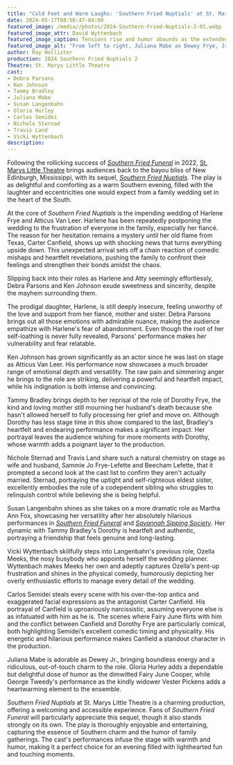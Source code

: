 ```yaml
---
title: "Cold Feet and Warm Laughs: 'Southern Fried Nuptials' at St. Marys Little Theatre"
date: 2024-05-17T08:58:47-04:00
featured_image: /media//photos/2024-Southern-Fried-Nuptials-2-01.webp
featured_image_attr: David Wyttenbach
featured_image_caption: Tensions rise and humor abounds as the extended Frye family navigates family drama and unexpected revelations in 'Southern Fried Nuptials'.
featured_image_alt: "From left to right, Juliana Mabe as Dewey Frye, Jr. stands with a tablet; Gloria Hurley as Fairy June Cooper in a blue dress; Susan Langenbahn as Martha Ann Fox seated in a red chair; Debra Parsons as Harlene Frye in a white blouse and skirt; Tammy Bradley as Dorothy Frye in navy and floral pants, seated; and Nichole Sternad as Sammie Jo Frye-Lefette in a black dress with red cherries, all engaging in an animated discussion on stage."
author: Ray Hollister
production: 2024 Southern Fried Nuptials 2
Theatre: St. Marys Little Theatre
cast:
- Debra Parsons
- Ken Johnson
- Tammy Bradley
- Juliana Mabe
- Susan Langenbahn
- Gloria Hurley
- Carlos Semidei
- Nichole Sternad
- Travis Land
- Vicki Wyttenbach
description:
---
```

Following the rollicking success of *[Southern Fried Funeral](/productions/2022-southern-fried-funeral/)* in 2022, [St. Marys Little Theatre](/theatres/st-marys-little-theatre/) brings audiences back to the bayou bliss of New Edinburgh, Mississippi, with its sequel, [*Southern Fried Nuptials*](/productions/2024-southern-fried-nuptials-2/). The play is as delightful and comforting as a warm Southern evening, filled with the laughter and eccentricities one would expect from a family wedding set in the heart of the South. <!--more-->

At the core of *Southern Fried Nuptials* is the impending wedding of Harlene Frye and Atticus Van Leer. Harlene has been repeatedly postponing the wedding to the frustration of everyone in the family, especially her fiancé. The reason for her hesitation remains a mystery until her old flame from Texas, Carter Canfield, shows up with shocking news that turns everything upside down. This unexpected arrival sets off a chain reaction of comedic mishaps and heartfelt revelations, pushing the family to confront their feelings and strengthen their bonds amidst the chaos.

Slipping back into their roles as Harlene and Atty seemingly effortlessly, Debra Parsons and Ken Johnson exude sweetness and sincerity, despite the mayhem surrounding them.

The prodigal daughter, Harlene, is still deeply insecure, feeling unworthy of the love and support from her fiancé, mother and sister. Debra Parsons brings out all those emotions with admirable nuance, making the audience empathize with Harlene's fear of abandonment. Even though the root of her self-loathing is never fully revealed, Parsons' performance makes her vulnerability and fear relatable.

Ken Johnson has grown significantly  as an actor since he was last on stage as Atticus Van Leer. His performance now showcases a much broader range of emotional depth and versatility. The raw pain and simmering anger he brings to the role are striking, delivering a powerful and heartfelt impact, while his indignation is both intense and convincing.

Tammy Bradley brings depth to her reprisal of the role of Dorothy Frye, the kind and loving mother still mourning her husband's death because she hasn't allowed herself to fully processing her grief and move on. Although Dorothy has less stage time in this show compared to the last, Bradley's heartfelt and endearing performance makes a significant impact. Her portrayal leaves the audience wishing for more moments with Dorothy, whose warmth adds a poignant layer to the production.

Nichole Sternad and Travis Land share such a natural chemistry on stage as wife and husband, Sammie Jo Frye-Lefette and Beecham Lefette, that it prompted a second look at the cast list to confirm they aren't actually married. Sternad, portraying the uptight and self-righteous eldest sister, excellently embodies the role of a codependent sibling who struggles to relinquish control while believing she is being helpful.

Susan Langenbahn shines as she takes on a more dramatic role as Martha Ann Fox, showcasing her versatility after her absolutely hilarious performances in [*Southern Fried Funeral*](/productions/2022-southern-fried-funeral/) and [*Savannah Sipping Society*](/productions/2023-the-savannah-sipping-society/). Her dynamic with Tammy Bradley's Dorothy is heartfelt and authentic, portraying a friendship that feels genuine and long-lasting.

Vicki Wyttenbach skillfully steps into Langenbahn's previous role, Ozella Meeks, the nosy busybody who appoints herself the wedding planner. Wyttenbach makes Meeks her own and adeptly captures Ozella's pent-up frustration and shines in the physical comedy, humorously depicting her overly enthusiastic efforts to manage every detail of the wedding.

Carlos Semidei steals every scene with his over-the-top antics and exaggerated facial expressions as the antagonist Carter Canfield. His portrayal of Canfield is uproariously narcissistic, assuming everyone else is as infatuated with him as he is. The scenes where Fairy June flirts with him and the conflict between Canfield and Dorothy Frye are particularly comical, both highlighting Semidei’s excellent comedic timing and physicality. His energetic and hilarious performance makes Canfield a standout character in the production.

Juliana Mabe is adorable as Dewey Jr., bringing boundless energy and a ridiculous, out-of-touch charm to the role. Gloria Hurley adds a dependable but delightful dose of humor as the dimwitted Fairy June Cooper, while George Tweedy's performance as the kindly widower Vester Pickens adds a heartwarming element to the ensemble.

*Southern Fried Nuptials* at St. Marys Little Theatre is a charming production, offering a welcoming and accessible experience.  Fans of *Southern Fried Funeral* will particularly appreciate this sequel, though it also stands strongly on its own. The play is thoroughly enjoyable and entertaining, capturing the essence of Southern charm and the humor of family gatherings. The cast's performances infuse the stage with warmth and humor, making it a perfect choice for an evening filled with lighthearted fun and touching moments.